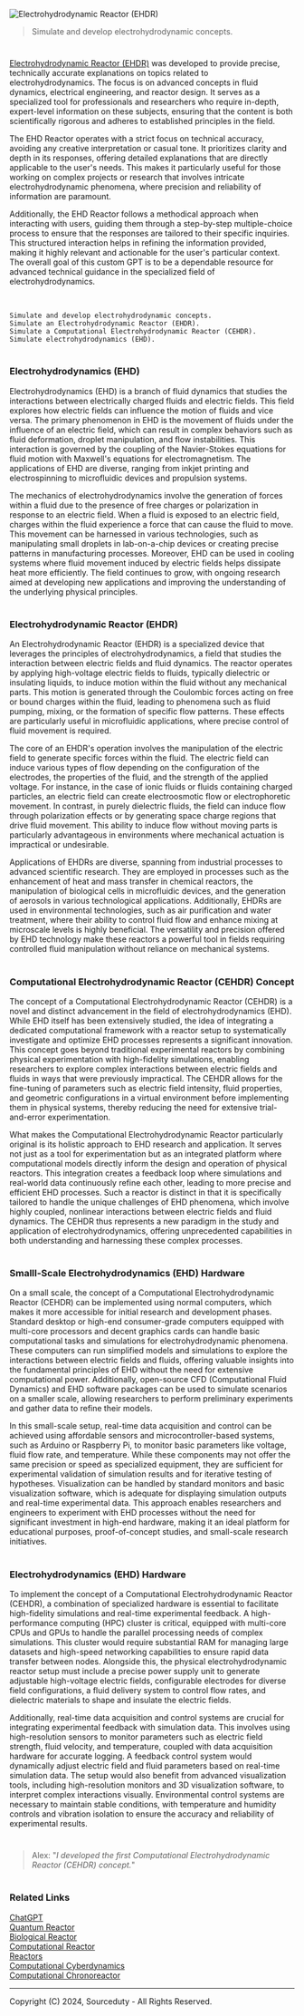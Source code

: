 ![Electrohydrodynamic Reactor (EHDR)](https://github.com/user-attachments/assets/3688ae1b-2255-475d-8ede-bdea8ff93324)

> Simulate and develop electrohydrodynamic concepts.

#

[Electrohydrodynamic Reactor (EHDR)](https://chatgpt.com/g/g-55I1aDRbG-electrohydrodynamic-reactor-ehd-reactor) was developed to provide precise, technically accurate explanations on topics related to electrohydrodynamics. The focus is on advanced concepts in fluid dynamics, electrical engineering, and reactor design. It serves as a specialized tool for professionals and researchers who require in-depth, expert-level information on these subjects, ensuring that the content is both scientifically rigorous and adheres to established principles in the field.

The EHD Reactor operates with a strict focus on technical accuracy, avoiding any creative interpretation or casual tone. It prioritizes clarity and depth in its responses, offering detailed explanations that are directly applicable to the user's needs. This makes it particularly useful for those working on complex projects or research that involves intricate electrohydrodynamic phenomena, where precision and reliability of information are paramount.

Additionally, the EHD Reactor follows a methodical approach when interacting with users, guiding them through a step-by-step multiple-choice process to ensure that the responses are tailored to their specific inquiries. This structured interaction helps in refining the information provided, making it highly relevant and actionable for the user's particular context. The overall goal of this custom GPT is to be a dependable resource for advanced technical guidance in the specialized field of electrohydrodynamics.

<br>

```
Simulate and develop electrohydrodynamic concepts.
Simulate an Electrohydrodynamic Reactor (EHDR).
Simulate a Computational Electrohydrodynamic Reactor (CEHDR).
Simulate electrohydrodynamics (EHD).
```

#
### Electrohydrodynamics (EHD)

Electrohydrodynamics (EHD) is a branch of fluid dynamics that studies the interactions between electrically charged fluids and electric fields. This field explores how electric fields can influence the motion of fluids and vice versa. The primary phenomenon in EHD is the movement of fluids under the influence of an electric field, which can result in complex behaviors such as fluid deformation, droplet manipulation, and flow instabilities. This interaction is governed by the coupling of the Navier-Stokes equations for fluid motion with Maxwell's equations for electromagnetism. The applications of EHD are diverse, ranging from inkjet printing and electrospinning to microfluidic devices and propulsion systems.

The mechanics of electrohydrodynamics involve the generation of forces within a fluid due to the presence of free charges or polarization in response to an electric field. When a fluid is exposed to an electric field, charges within the fluid experience a force that can cause the fluid to move. This movement can be harnessed in various technologies, such as manipulating small droplets in lab-on-a-chip devices or creating precise patterns in manufacturing processes. Moreover, EHD can be used in cooling systems where fluid movement induced by electric fields helps dissipate heat more efficiently. The field continues to grow, with ongoing research aimed at developing new applications and improving the understanding of the underlying physical principles.

#
### Electrohydrodynamic Reactor (EHDR)

An Electrohydrodynamic Reactor (EHDR) is a specialized device that leverages the principles of electrohydrodynamics, a field that studies the interaction between electric fields and fluid dynamics. The reactor operates by applying high-voltage electric fields to fluids, typically dielectric or insulating liquids, to induce motion within the fluid without any mechanical parts. This motion is generated through the Coulombic forces acting on free or bound charges within the fluid, leading to phenomena such as fluid pumping, mixing, or the formation of specific flow patterns. These effects are particularly useful in microfluidic applications, where precise control of fluid movement is required.

The core of an EHDR's operation involves the manipulation of the electric field to generate specific forces within the fluid. The electric field can induce various types of flow depending on the configuration of the electrodes, the properties of the fluid, and the strength of the applied voltage. For instance, in the case of ionic fluids or fluids containing charged particles, an electric field can create electroosmotic flow or electrophoretic movement. In contrast, in purely dielectric fluids, the field can induce flow through polarization effects or by generating space charge regions that drive fluid movement. This ability to induce flow without moving parts is particularly advantageous in environments where mechanical actuation is impractical or undesirable.

Applications of EHDRs are diverse, spanning from industrial processes to advanced scientific research. They are employed in processes such as the enhancement of heat and mass transfer in chemical reactors, the manipulation of biological cells in microfluidic devices, and the generation of aerosols in various technological applications. Additionally, EHDRs are used in environmental technologies, such as air purification and water treatment, where their ability to control fluid flow and enhance mixing at microscale levels is highly beneficial. The versatility and precision offered by EHD technology make these reactors a powerful tool in fields requiring controlled fluid manipulation without reliance on mechanical systems.

#
### Computational Electrohydrodynamic Reactor (CEHDR) Concept

The concept of a Computational Electrohydrodynamic Reactor (CEHDR) is a novel and distinct advancement in the field of electrohydrodynamics (EHD). While EHD itself has been extensively studied, the idea of integrating a dedicated computational framework with a reactor setup to systematically investigate and optimize EHD processes represents a significant innovation. This concept goes beyond traditional experimental reactors by combining physical experimentation with high-fidelity simulations, enabling researchers to explore complex interactions between electric fields and fluids in ways that were previously impractical. The CEHDR allows for the fine-tuning of parameters such as electric field intensity, fluid properties, and geometric configurations in a virtual environment before implementing them in physical systems, thereby reducing the need for extensive trial-and-error experimentation.

What makes the Computational Electrohydrodynamic Reactor particularly original is its holistic approach to EHD research and application. It serves not just as a tool for experimentation but as an integrated platform where computational models directly inform the design and operation of physical reactors. This integration creates a feedback loop where simulations and real-world data continuously refine each other, leading to more precise and efficient EHD processes. Such a reactor is distinct in that it is specifically tailored to handle the unique challenges of EHD phenomena, which involve highly coupled, nonlinear interactions between electric fields and fluid dynamics. The CEHDR thus represents a new paradigm in the study and application of electrohydrodynamics, offering unprecedented capabilities in both understanding and harnessing these complex processes.

#
### Smalll-Scale Electrohydrodynamics (EHD) Hardware

On a small scale, the concept of a Computational Electrohydrodynamic Reactor (CEHDR) can be implemented using normal computers, which makes it more accessible for initial research and development phases. Standard desktop or high-end consumer-grade computers equipped with multi-core processors and decent graphics cards can handle basic computational tasks and simulations for electrohydrodynamic phenomena. These computers can run simplified models and simulations to explore the interactions between electric fields and fluids, offering valuable insights into the fundamental principles of EHD without the need for extensive computational power. Additionally, open-source CFD (Computational Fluid Dynamics) and EHD software packages can be used to simulate scenarios on a smaller scale, allowing researchers to perform preliminary experiments and gather data to refine their models.

In this small-scale setup, real-time data acquisition and control can be achieved using affordable sensors and microcontroller-based systems, such as Arduino or Raspberry Pi, to monitor basic parameters like voltage, fluid flow rate, and temperature. While these components may not offer the same precision or speed as specialized equipment, they are sufficient for experimental validation of simulation results and for iterative testing of hypotheses. Visualization can be handled by standard monitors and basic visualization software, which is adequate for displaying simulation outputs and real-time experimental data. This approach enables researchers and engineers to experiment with EHD processes without the need for significant investment in high-end hardware, making it an ideal platform for educational purposes, proof-of-concept studies, and small-scale research initiatives.

#
### Electrohydrodynamics (EHD) Hardware

To implement the concept of a Computational Electrohydrodynamic Reactor (CEHDR), a combination of specialized hardware is essential to facilitate high-fidelity simulations and real-time experimental feedback. A high-performance computing (HPC) cluster is critical, equipped with multi-core CPUs and GPUs to handle the parallel processing needs of complex simulations. This cluster would require substantial RAM for managing large datasets and high-speed networking capabilities to ensure rapid data transfer between nodes. Alongside this, the physical electrohydrodynamic reactor setup must include a precise power supply unit to generate adjustable high-voltage electric fields, configurable electrodes for diverse field configurations, a fluid delivery system to control flow rates, and dielectric materials to shape and insulate the electric fields.

Additionally, real-time data acquisition and control systems are crucial for integrating experimental feedback with simulation data. This involves using high-resolution sensors to monitor parameters such as electric field strength, fluid velocity, and temperature, coupled with data acquisition hardware for accurate logging. A feedback control system would dynamically adjust electric field and fluid parameters based on real-time simulation data. The setup would also benefit from advanced visualization tools, including high-resolution monitors and 3D visualization software, to interpret complex interactions visually. Environmental control systems are necessary to maintain stable conditions, with temperature and humidity controls and vibration isolation to ensure the accuracy and reliability of experimental results.

#

> Alex: "*I developed the first Computational Electrohydrodynamic Reactor (CEHDR) concept.*"

#
### Related Links

[ChatGPT](https://github.com/sourceduty/ChatGPT)
<br>
[Quantum Reactor](https://github.com/sourceduty/Quantum_Reactor)
<br>
[Biological Reactor](https://github.com/sourceduty/Biological_Reactor)
<br>
[Computational Reactor](https://github.com/sourceduty/Computational_Reactor)
<br>
[Reactors](https://github.com/sourceduty/Reactors)
<br>
[Computational Cyberdynamics](https://github.com/sourceduty/Computational_Cyberdynamics)
<br>
[Computational Chronoreactor](https://github.com/sourceduty/Computational_Chronoreactor)

***
Copyright (C) 2024, Sourceduty - All Rights Reserved.

